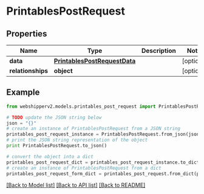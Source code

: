 # PrintablesPostRequest


## Properties
Name | Type | Description | Notes
------------ | ------------- | ------------- | -------------
**data** | [**PrintablesPostRequestData**](PrintablesPostRequestData.md) |  | [optional] 
**relationships** | **object** |  | [optional] 

## Example

```python
from webshipperv2.models.printables_post_request import PrintablesPostRequest

# TODO update the JSON string below
json = "{}"
# create an instance of PrintablesPostRequest from a JSON string
printables_post_request_instance = PrintablesPostRequest.from_json(json)
# print the JSON string representation of the object
print PrintablesPostRequest.to_json()

# convert the object into a dict
printables_post_request_dict = printables_post_request_instance.to_dict()
# create an instance of PrintablesPostRequest from a dict
printables_post_request_form_dict = printables_post_request.from_dict(printables_post_request_dict)
```
[[Back to Model list]](../README.md#documentation-for-models) [[Back to API list]](../README.md#documentation-for-api-endpoints) [[Back to README]](../README.md)


